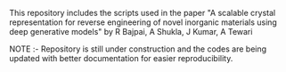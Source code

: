 This repository includes the scripts used in the paper "A scalable crystal representation for reverse engineering of 
novel inorganic materials using deep generative models" by R Bajpai, A Shukla, J Kumar, A Tewari 

NOTE :- Repository is still under construction and the codes are being updated with better documentation for 
easier reproducibility. 
